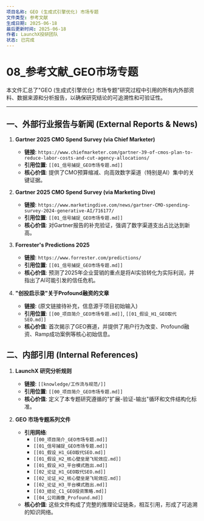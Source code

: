 ```yaml
---
项目名称: GEO (生成式引擎优化) 市场专题
文件类型: 参考文献
生成日期: 2025-06-18
最后更新时间: 2025-06-18
作者: LaunchX投研团队
状态: 已完成
---
```


# 08_参考文献_GEO市场专题

本文件汇总了"GEO (生成式引擎优化) 市场专题"研究过程中引用的所有内外部资料、数据来源和分析报告，以确保研究结论的可追溯性和可验证性。

---

## 一、外部行业报告与新闻 (External Reports & News)

1.  **Gartner 2025 CMO Spend Survey (via Chief Marketer)**
    -   **链接**: `https://www.chiefmarketer.com/gartner-39-of-cmos-plan-to-reduce-labor-costs-and-cut-agency-allocations/`
    -   **引用位置**: `[[01_信号捕捉_GEO市场专题.md]]`
    -   **核心价值**: 提供了CMO预算缩减、向高效数字渠道（特别是AI）集中的关键证据。

2.  **Gartner 2025 CMO Spend Survey (via Marketing Dive)**
    -   **链接**: `https://www.marketingdive.com/news/gartner-CMO-spending-survey-2024-generative-AI/716177/`
    -   **引用位置**: `[[01_信号捕捉_GEO市场专题.md]]`
    -   **核心价值**: 对Gartner报告的补充验证，强调了数字渠道支出占比达到新高。

3.  **Forrester's Predictions 2025**
    -   **链接**: `https://www.forrester.com/predictions/`
    -   **引用位置**: `[[01_信号捕捉_GEO市场专题.md]]`
    -   **核心价值**: 预测了2025年企业营销的重点是将AI实验转化为实际利润，并指出了AI可能引发的信任危机。

4.  **"创投启示录"关于Profound融资的文章**
    -   **链接**: (原文链接待补充，信息源于项目初始输入)
    -   **引用位置**: `[[00_项目简介_GEO市场专题.md]]`, `[[01_假设_H1_GEO取代SEO.md]]`
    -   **核心价值**: 首次揭示了GEO赛道，并提供了用户行为改变、Profound融资、Ramp成功案例等核心初始信息。

## 二、内部引用 (Internal References)

1.  **LaunchX 研究分析规则**
    -   **链接**: `[[knowledge/工作流与规范/]]`
    -   **引用位置**: `[[00_项目简介_GEO市场专题.md]]`
    -   **核心价值**: 定义了本专题研究遵循的"扩展-验证-输出"循环和文件结构化标准。

2.  **GEO 市场专题系列文件**
    -   **引用网络**:
        -   `[[00_项目简介_GEO市场专题.md]]`
        -   `[[01_信号捕捉_GEO市场专题.md]]`
        -   `[[01_假设_H1_GEO取代SEO.md]]`
        -   `[[01_假设_H2_核心壁垒是飞轮效应.md]]`
        -   `[[01_假设_H3_平台模式胜出.md]]`
        -   `[[02_论证_H1_GEO取代SEO.md]]`
        -   `[[02_论证_H2_核心壁垒是飞轮效应.md]]`
        -   `[[02_论证_H3_平台模式胜出.md]]`
        -   `[[03_结论_C1_GEO投资策略.md]]`
        -   `[[04_公司画像_Profound.md]]`
    -   **核心价值**: 这些文件构成了完整的推理论证链条，相互引用，形成了可追溯的知识网络。 